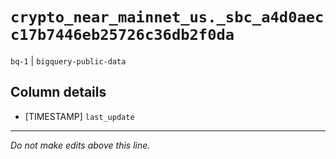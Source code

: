 # `crypto_near_mainnet_us._sbc_a4d0aecc17b7446eb25726c36db2f0da`
`bq-1` | `bigquery-public-data`

## Column details
* [TIMESTAMP] `last_update`

-------------------------------------------------------------------------------
*Do not make edits above this line.*
